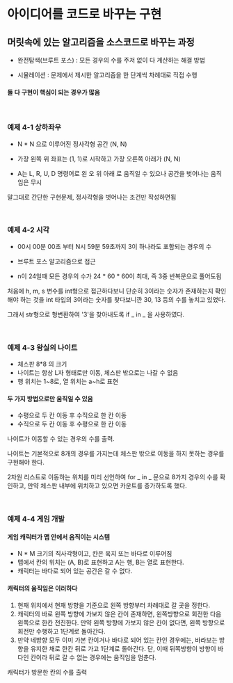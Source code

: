 # 아이디어를 코드로 바꾸는 구현
## 머릿속에 있는 알고리즘을 소스코드로 바꾸는 과정

- 완전탐색(브루트 포스) : 모든 경우의 수를 주저 없이 다 계산하는 해결 방법

- 시뮬레이션 : 문제에서 제시한 알고리즘을 한 단계씩 차례대로 직접 수행

#### 둘 다 구현이 핵심이 되는 경우가 많음

<br>

### 예제 4-1 상하좌우

- N * N 으로 이루어진 정사각형 공간 (N, N)   

- 가장 왼쪽 위 좌표는 (1, 1)로 시작하고 가장 오른쪽 아래가 (N, N)   

- A는 L, R, U, D 명령어로 왼 오 위 아래 로 움직일 수 있으나 공간을 벗어나는 움직임은 무시   

말그대로 간단한 구현문제, 정사각형을 벗어나는 조건만 작성하면됨

<br>

### 예제 4-2 시각

- 00시 00분 00초 부터 N시 59분 59초까지 3이 하나라도 포함되는 경우의 수

- 브루트 포스 알고리즘으로 접근

- n이 24일때 모든 경우의 수가 24 * 60 * 60이 최대, 즉 3중 반복문으로 풀어도됨

처음에 h, m, s 변수를 int형으로 접근하다보니 단순히 3이라는 숫자가 존재하는지 확인해야 하는 것을 int 타입의 3이라는 숫자를 찾다보니깐 30, 13 등의 수를 놓치고 있었다.

그래서 str형으로 형변환하여 '3'을 찾아내도록 if _ in _ 을 사용하였다.

<br>

### 예제 4-3 왕실의 나이트

- 체스판 8*8 의 크기
- 나이트는 항상 L자 형태로만 이동, 체스판 밖으로는 나갈 수 없음
- 행 위치는 1~8로, 열 위치는 a~h로 표현


#### 두 가지 방법으로만 움직일 수 있음
- 수평으로 두 칸 이동 후 수직으로 한 칸 이동
- 수직으로 두 칸 이동 후 수평으로 한 칸 이동

나이트가 이동할 수 있는 경우의 수를 출력.

나이트는 기본적으로 8개의 경우를 가지는데 체스판 밖으로 이동을 하지 못하는 경우를 구현해야 한다.

2차원 리스트로 이동하는 위치를 미리 선언하여 for _ in _ 문으로 8가지 경우의 수를 확인하고, 만약 체스판 내부에 위치하고 있으면 카운트를 증가하도록 했다.

<br>

### 예제 4-4 게임 개발

#### 게임 캐릭터가 맵 안에서 움직이는 시스템

- N * M 크기의 직사각형이고, 칸은 육지 또는 바다로 이루어짐
- 맵에서 칸의 위치는 (A, B)로 표현하고 A는 행, B는 열로 표현한다.
- 캐릭터는 바다로 되어 있는 공간은 갈 수 없다.

#### 캐릭터의 움직임은 이러하다

1. 현재 위치에서 현재 방향을 기준으로 왼쪽 방향부터 차례대로 갈 곳을 정한다.   
2. 캐릭터의 바로 왼쪽 방향에 가보지 않은 칸이 존재하면, 왼쪽방향으로 회전한 다음 왼쪽으로 한칸 전진한다. 만약 왼쪽 방향에 가보지 않은 칸이 없다면, 왼쪽 방향으로 회전만 수행하고 1단계로 돌아간다.
3. 만약 네방향 모두 이미 가본 칸이거나 바다로 되어 있는 칸인 경우에는, 바라보는 방향을 유지한 채로 한칸 뒤로 가고 1단계로 돌아간다. 단, 이때 뒤쪽방향이 방향이 바다인 칸이라 뒤로 갈 수 없는 경우에는 움직임을 멈춘다.

캐릭터가 방문한 칸의 수를 출력

